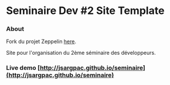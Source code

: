Seminaire Dev #2 Site Template
=============

### About
Fork du projet Zeppelin [here](https://github.com/gdg-x/zeppelin).

Site pour l'organisation du 2ème séminaire des développeurs.

### Live demo [http://jsargpac.github.io/seminaire](http://jsargpac.github.io/seminaire)
